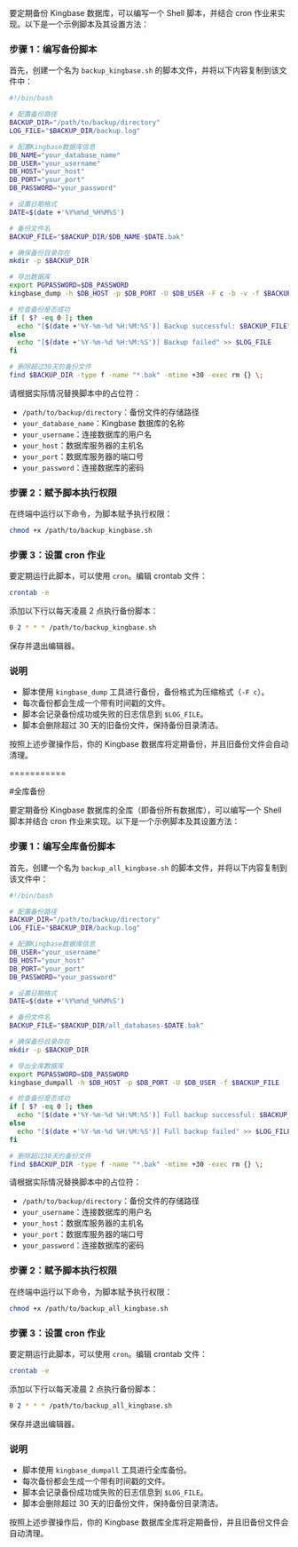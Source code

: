 要定期备份 Kingbase 数据库，可以编写一个 Shell 脚本，并结合 cron 作业来实现。以下是一个示例脚本及其设置方法：

### 步骤 1：编写备份脚本

首先，创建一个名为 `backup_kingbase.sh` 的脚本文件，并将以下内容复制到该文件中：

```sh
#!/bin/bash

# 配置备份路径
BACKUP_DIR="/path/to/backup/directory"
LOG_FILE="$BACKUP_DIR/backup.log"

# 配置Kingbase数据库信息
DB_NAME="your_database_name"
DB_USER="your_username"
DB_HOST="your_host"
DB_PORT="your_port"
DB_PASSWORD="your_password"

# 设置日期格式
DATE=$(date +'%Y%m%d_%H%M%S')

# 备份文件名
BACKUP_FILE="$BACKUP_DIR/$DB_NAME-$DATE.bak"

# 确保备份目录存在
mkdir -p $BACKUP_DIR

# 导出数据库
export PGPASSWORD=$DB_PASSWORD
kingbase_dump -h $DB_HOST -p $DB_PORT -U $DB_USER -F c -b -v -f $BACKUP_FILE $DB_NAME

# 检查备份是否成功
if [ $? -eq 0 ]; then
  echo "[$(date +'%Y-%m-%d %H:%M:%S')] Backup successful: $BACKUP_FILE" >> $LOG_FILE
else
  echo "[$(date +'%Y-%m-%d %H:%M:%S')] Backup failed" >> $LOG_FILE
fi

# 删除超过30天的备份文件
find $BACKUP_DIR -type f -name "*.bak" -mtime +30 -exec rm {} \;
```

请根据实际情况替换脚本中的占位符：
- `/path/to/backup/directory`：备份文件的存储路径
- `your_database_name`：Kingbase 数据库的名称
- `your_username`：连接数据库的用户名
- `your_host`：数据库服务器的主机名
- `your_port`：数据库服务器的端口号
- `your_password`：连接数据库的密码

### 步骤 2：赋予脚本执行权限

在终端中运行以下命令，为脚本赋予执行权限：

```sh
chmod +x /path/to/backup_kingbase.sh
```

### 步骤 3：设置 cron 作业

要定期运行此脚本，可以使用 `cron`。编辑 crontab 文件：

```sh
crontab -e
```

添加以下行以每天凌晨 2 点执行备份脚本：

```sh
0 2 * * * /path/to/backup_kingbase.sh
```

保存并退出编辑器。

### 说明

- 脚本使用 `kingbase_dump` 工具进行备份，备份格式为压缩格式（`-F c`）。
- 每次备份都会生成一个带有时间戳的文件。
- 脚本会记录备份成功或失败的日志信息到 `$LOG_FILE`。
- 脚本会删除超过 30 天的旧备份文件，保持备份目录清洁。

按照上述步骤操作后，你的 Kingbase 数据库将定期备份，并且旧备份文件会自动清理。

===========

#全库备份

要定期备份 Kingbase 数据库的全库（即备份所有数据库），可以编写一个 Shell 脚本并结合 cron 作业来实现。以下是一个示例脚本及其设置方法：

### 步骤 1：编写全库备份脚本

首先，创建一个名为 `backup_all_kingbase.sh` 的脚本文件，并将以下内容复制到该文件中：

```sh
#!/bin/bash

# 配置备份路径
BACKUP_DIR="/path/to/backup/directory"
LOG_FILE="$BACKUP_DIR/backup.log"

# 配置Kingbase数据库信息
DB_USER="your_username"
DB_HOST="your_host"
DB_PORT="your_port"
DB_PASSWORD="your_password"

# 设置日期格式
DATE=$(date +'%Y%m%d_%H%M%S')

# 备份文件名
BACKUP_FILE="$BACKUP_DIR/all_databases-$DATE.bak"

# 确保备份目录存在
mkdir -p $BACKUP_DIR

# 导出全库数据库
export PGPASSWORD=$DB_PASSWORD
kingbase_dumpall -h $DB_HOST -p $DB_PORT -U $DB_USER -f $BACKUP_FILE

# 检查备份是否成功
if [ $? -eq 0 ]; then
  echo "[$(date +'%Y-%m-%d %H:%M:%S')] Full backup successful: $BACKUP_FILE" >> $LOG_FILE
else
  echo "[$(date +'%Y-%m-%d %H:%M:%S')] Full backup failed" >> $LOG_FILE
fi

# 删除超过30天的备份文件
find $BACKUP_DIR -type f -name "*.bak" -mtime +30 -exec rm {} \;
```

请根据实际情况替换脚本中的占位符：
- `/path/to/backup/directory`：备份文件的存储路径
- `your_username`：连接数据库的用户名
- `your_host`：数据库服务器的主机名
- `your_port`：数据库服务器的端口号
- `your_password`：连接数据库的密码

### 步骤 2：赋予脚本执行权限

在终端中运行以下命令，为脚本赋予执行权限：

```sh
chmod +x /path/to/backup_all_kingbase.sh
```

### 步骤 3：设置 cron 作业

要定期运行此脚本，可以使用 `cron`。编辑 crontab 文件：

```sh
crontab -e
```

添加以下行以每天凌晨 2 点执行备份脚本：

```sh
0 2 * * * /path/to/backup_all_kingbase.sh
```

保存并退出编辑器。

### 说明

- 脚本使用 `kingbase_dumpall` 工具进行全库备份。
- 每次备份都会生成一个带有时间戳的文件。
- 脚本会记录备份成功或失败的日志信息到 `$LOG_FILE`。
- 脚本会删除超过 30 天的旧备份文件，保持备份目录清洁。

按照上述步骤操作后，你的 Kingbase 数据库全库将定期备份，并且旧备份文件会自动清理。